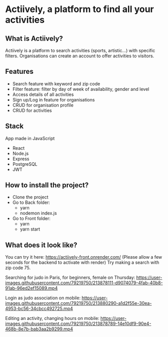 # Actiively, a platform to find all your activities

## What is Actiively?
Actiively is a platform to search activities (sports, artistic...) with specific filters. 
Organisations can create an account to offer activities to visitors.

## Features
- Search feature with keyword and zip code
- Filter feature: filter by day of week of availability, gender and level
- Access details of all activities
- Sign up/Log in feature for organisations
- CRUD for organisation profile
- CRUD for activities

## Stack
App made in JavaScript
- React
- Node.js
- Express
- PostgreSQL
- JWT

## How to install the project?
- Clone the project
- Go to Back folder:
  - yarn
  - nodemon index.js
- Go to Front folder:
  - yarn
  - yarn start

## What does it look like?
You can try it here: https://actiively-front.onrender.com/ (Please allow a few seconds for the backend to activate with render)
Try making a search with zip code 75.

Searching for judo in Paris, for beginners, female on Thursday:
https://user-images.githubusercontent.com/79219750/213878111-d9074079-4fab-40b8-91ab-96ed2ef15089.mp4

Login as judo association on mobile:
https://user-images.githubusercontent.com/79219750/213880290-a1d2f55e-30ea-4953-bc56-34cbcc492725.mp4

Editing an activity, changing hours on mobile:
https://user-images.githubusercontent.com/79219750/213878789-14e10df9-90e4-468b-8e7b-bab3aa2b9299.mp4
